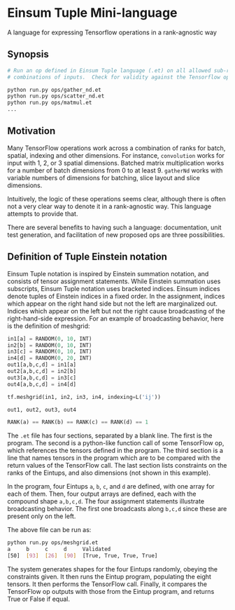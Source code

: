 # Einsum Tuple Mini-language 

A language for expressing Tensorflow operations in a rank-agnostic way

## Synopsis

```bash
# Run an op defined in Einsum Tuple language (.et) on all allowed sub-rank
# combinations of inputs.  Check for validity against the Tensorflow op output.

python run.py ops/gather_nd.et
python run.py ops/scatter_nd.et
python run.py ops/matmul.et
...
```

## Motivation

Many TensorFlow operations work across a combination of ranks for batch,
spatial, indexing and other dimensions.  For instance, `convolution` works for
input with 1, 2, or 3 spatial dimensions.  Batched matrix multiplication works
for a number of batch dimensions from 0 to at least 9.  `gatherNd` works with
variable numbers of dimensions for batching, slice layout and slice
dimensions.

Intuitively, the logic of these operations seems clear, although there is often
not a very clear way to denote it in a rank-agnostic way.  This language
attempts to provide that.

There are several benefits to having such a language:  documentation, unit
test generation, and facilitation of new proposed ops are three possibilities.

## Definition of Tuple Einstein notation

Einsum Tuple notation is inspired by Einstein summation notation, and consists
of tensor assignment statements.  While Einstein summation uses subscripts,
Einsum Tuple notation uses bracketed indices.  Einsum indices denote tuples of
Einstein indices in a fixed order.  In the assignment, indices which appear on
the right hand side but not the left are marginalized out.  Indices which
appear on the left but not the right cause broadcasting of the right-hand-side
expression.  For an example of broadcasting behavior, here is the definition of
meshgrid:

```python
in1[a] = RANDOM(0, 10, INT)
in2[b] = RANDOM(0, 10, INT)
in3[c] = RANDOM(0, 10, INT)
in4[d] = RANDOM(0, 20, INT)
out1[a,b,c,d] = in1[a]
out2[a,b,c,d] = in2[b]
out3[a,b,c,d] = in3[c]
out4[a,b,c,d] = in4[d]

tf.meshgrid(in1, in2, in3, in4, indexing=L('ij'))

out1, out2, out3, out4

RANK(a) == RANK(b) == RANK(c) == RANK(d) == 1
```

The `.et` file has four sections, separated by a blank line.  The first is the
program.  The second is a python-like function call of some TensorFlow op,
which references the tensors defined in the program.  The third section is a
line that names tensors in the program which are to be compared with the return
values of the TensorFlow call.  The last section lists constraints on the ranks
of the Eintups, and also dimensions (not shown in this example).

In the program, four Eintups `a`, `b`, `c`, and `d` are defined, with one array
for each of them.  Then, four output arrays are defined, each with the compound
shape `a,b,c,d`.  The four assignment statements illustrate broadcasting
behavior.  The first one broadcasts along `b,c,d` since these are present
only on the left. 

The above file can be run as:

```bash
python run.py ops/meshgrid.et
a     b     c     d     Validated
[50]  [93]  [26]  [90]  [True, True, True, True]
```

The system generates shapes for the four Eintups randomly, obeying the
constraints given.  It then runs the Eintup program, populating the eight
tensors.  It then performs the TensorFlow call.  Finally, it compares the
TensorFlow op outputs with those from the Eintup program, and returns True or
False if equal.







